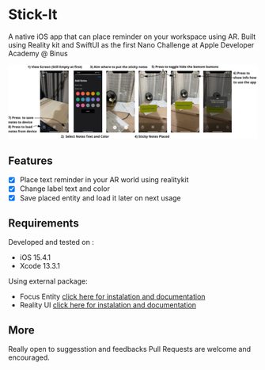 # Stick-It
A native iOS app that can place reminder on your workspace using AR. Built using Reality kit and SwiftUI as the first Nano Challenge at Apple Developer  Academy @ Binus

![alt text](https://github.com/hnslmp/stickit/blob/master/Documents/Steps.jpg)   

## Features

- [x] Place text reminder in your AR world using realitykit
- [x] Change label text and color
- [x] Save placed entity and load it later on next usage

## Requirements
Developed and tested on :
- iOS 15.4.1
- Xcode 13.3.1

Using external package:
- Focus Entity [click here for instalation and documentation](https://github.com/maxxfrazer/FocusEntity)
- Reality UI [click here for instalation and documentation](https://github.com/maxxfrazer/RealityUI)

## More
Really open to suggesstion and feedbacks
Pull Requests are welcome and encouraged.
